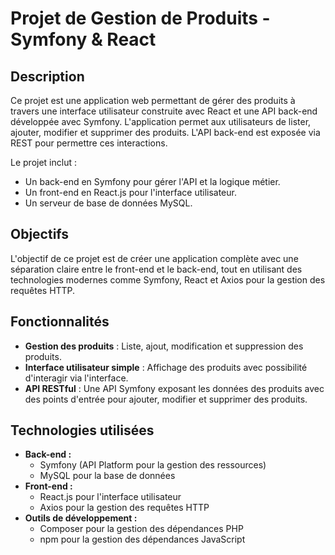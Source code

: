 # Projet de Gestion de Produits - Symfony & React

## Description

Ce projet est une application web permettant de gérer des produits à travers une interface utilisateur construite avec React et une API back-end développée avec Symfony. L'application permet aux utilisateurs de lister, ajouter, modifier et supprimer des produits. L'API back-end est exposée via REST pour permettre ces interactions.

Le projet inclut :
- Un back-end en Symfony pour gérer l'API et la logique métier.
- Un front-end en React.js pour l'interface utilisateur.
- Un serveur de base de données MySQL.

## Objectifs

L'objectif de ce projet est de créer une application complète avec une séparation claire entre le front-end et le back-end, tout en utilisant des technologies modernes comme Symfony, React et Axios pour la gestion des requêtes HTTP.

## Fonctionnalités

- **Gestion des produits** : Liste, ajout, modification et suppression des produits.
- **Interface utilisateur simple** : Affichage des produits avec possibilité d'interagir via l'interface.
- **API RESTful** : Une API Symfony exposant les données des produits avec des points d'entrée pour ajouter, modifier et supprimer des produits.

## Technologies utilisées

- **Back-end :**
  - Symfony (API Platform pour la gestion des ressources)
  - MySQL pour la base de données
- **Front-end :**
  - React.js pour l'interface utilisateur
  - Axios pour la gestion des requêtes HTTP
- **Outils de développement :**
  - Composer pour la gestion des dépendances PHP
  - npm pour la gestion des dépendances JavaScript
